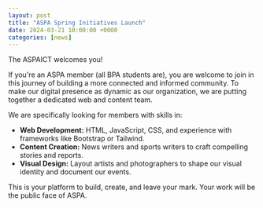 ```yaml
---
layout: post
title: "ASPA Spring Initiatives Launch"
date: 2024-03-21 10:00:00 +0000
categories: [news]
---
```

The ASPAICT welcomes you!

If you're an ASPA member (all BPA students are), you are welcome to join in this journey of building a more connected and informed community. To make our digital presence as dynamic as our organization, we are putting together a dedicated web and content team.

We are specifically looking for members with skills in:

*   **Web Development:** HTML, JavaScript, CSS, and experience with frameworks like Bootstrap or Tailwind.
*   **Content Creation:** News writers and sports writers to craft compelling stories and reports.
*   **Visual Design:** Layout artists and photographers to shape our visual identity and document our events.

This is your platform to build, create, and leave your mark. Your work will be the public face of ASPA.
